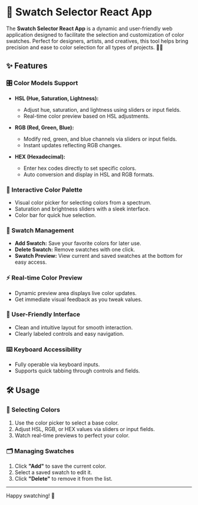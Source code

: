 # 🎨 Swatch Selector React App

The **Swatch Selector React App** is a dynamic and user-friendly web application designed to facilitate the selection and customization of color swatches. Perfect for designers, artists, and creatives, this tool helps bring precision and ease to color selection for all types of projects. 🌈🎨

## ✨ Features

### 🎛️ Color Models Support

- **HSL (Hue, Saturation, Lightness):**
  - Adjust hue, saturation, and lightness using sliders or input fields.
  - Real-time color preview based on HSL adjustments.

- **RGB (Red, Green, Blue):**
  - Modify red, green, and blue channels via sliders or input fields.
  - Instant updates reflecting RGB changes.

- **HEX (Hexadecimal):**
  - Enter hex codes directly to set specific colors.
  - Auto conversion and display in HSL and RGB formats.

### 🎨 Interactive Color Palette

- Visual color picker for selecting colors from a spectrum.
- Saturation and brightness sliders with a sleek interface.
- Color bar for quick hue selection.

### 📁 Swatch Management

- **Add Swatch:** Save your favorite colors for later use.
- **Delete Swatch:** Remove swatches with one click.
- **Swatch Preview:** View current and saved swatches at the bottom for easy access.

### ⚡ Real-time Color Preview

- Dynamic preview area displays live color updates.
- Get immediate visual feedback as you tweak values.

### 🧭 User-Friendly Interface

- Clean and intuitive layout for smooth interaction.
- Clearly labeled controls and easy navigation.

### ⌨️ Keyboard Accessibility

- Fully operable via keyboard inputs.
- Supports quick tabbing through controls and fields.

## 🛠️ Usage

### 🎯 Selecting Colors

1. Use the color picker to select a base color.
2. Adjust HSL, RGB, or HEX values via sliders or input fields.
3. Watch real-time previews to perfect your color.

### 🗂️ Managing Swatches

1. Click **"Add"** to save the current color.
2. Select a saved swatch to edit it.
3. Click **"Delete"** to remove it from the list.

---

Happy swatching! 💫
